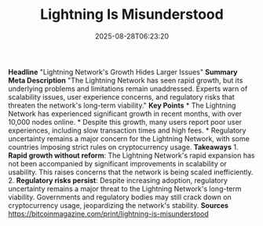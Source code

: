 ﻿---
title: "Lightning Is Misunderstood"
date: "2025-08-28T06:23:20"
category: "Markets"
summary: ""
slug: "lightning is misunderstood"
source_urls:
  - "https://bitcoinmagazine.com/print/lightning-is-misunderstood"
seo:
  title: "Lightning Is Misunderstood | Hash n Hedge"
  description: ""
  keywords: ["news", "markets", "brief"]
---
**Headline** "Lightning Network's Growth Hides Larger Issues"  **Summary Meta Description** "The Lightning Network has seen rapid growth, but its underlying problems and limitations remain unaddressed. Experts warn of scalability issues, user experience concerns, and regulatory risks that threaten the network's long-term viability."  **Key Points**  * The Lightning Network has experienced significant growth in recent months, with over 10,000 nodes online. * Despite this growth, many users report poor user experiences, including slow transaction times and high fees. * Regulatory uncertainty remains a major concern for the Lightning Network, with some countries imposing strict rules on cryptocurrency usage.  **Takeaways**  1. **Rapid growth without reform**: The Lightning Network's rapid expansion has not been accompanied by significant improvements in scalability or usability. This raises concerns that the network is being scaled inefficiently. 2. **Regulatory risks persist**: Despite increasing adoption, regulatory uncertainty remains a major threat to the Lightning Network's long-term viability. Governments and regulatory bodies may still crack down on cryptocurrency usage, jeopardizing the network's stability.  **Sources** https://bitcoinmagazine.com/print/lightning-is-misunderstood 
